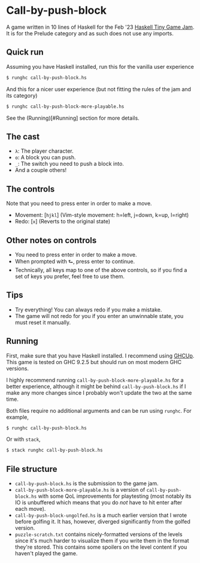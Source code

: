 # Call-by-push-block

A game written in 10 lines of Haskell for the Feb '23 [Haskell Tiny Game Jam](https://github.com/haskell-game/tiny-games-hs). 
It is for the Prelude category and as such does not use any imports.

## Quick run

Assuming you have Haskell installed, run this for the vanilla user experience

``` bash
$ runghc call-by-push-block.hs
```

And this for a nicer user experience (but not fitting the rules of the jam
and its category)

``` bash
$ runghc call-by-push-block-more-playable.hs
```

See the (Running)[#Running] section for more details.

## The cast
  - `λ`: The player character.
  - `o`: A block you can push.
  - `_`: The switch you need to push a block into.
  - And a couple others!

## The controls
  Note that you need to press enter in order to make a move.
  - Movement: [`hjkl`] (Vim-style movement: h=left, j=down, k=up, l=right)
  - Redo: [`x`] (Reverts to the original state)

## Other notes on controls
  - You need to press enter in order to make a move.
  - When prompted with ⮑, press enter to continue.
  - Technically, all keys map to one of the above controls, so if you find
    a set of keys you prefer, feel free to use them.

## Tips
  - Try everything! You can always redo if you make a mistake.
  - The game will not redo for you if you enter an unwinnable state, you must
    reset it manually.

## Running

First, make sure that you have Haskell installed. I recommend using
[GHCUp](https://www.haskell.org/ghcup/). This game is tested on GHC 9.2.5 but
should run on most modern GHC versions.

I highly recommend running `call-by-push-block-more-playable.hs` for a better
experience, although it might be behind `call-by-push-block.hs` if I make any
more changes since I probably won't update the two at the same time.

Both files require no additional arguments and can be run using `runghc`. For example,

``` bash
$ runghc call-by-push-block.hs
```

Or with `stack`,

``` bash
$ stack runghc call-by-push-block.hs
```

## File structure

- `call-by-push-block.hs` is the submission to the game jam.
- `call-by-push-block-more-playable.hs` is a version of `call-by-push-block.hs`
  with some QoL improvements for playtesting (most notably its IO is unbuffered
  which means that you do _not_ have to hit enter after each move).
- `call-by-push-block-ungolfed.hs` is a much earlier version that I wrote before
  golfing it. It has, however, diverged significantly from the golfed version.
- `puzzle-scratch.txt` contains nicely-formatted versions of the levels since
  it's much harder to visualize them if you write them in the format they're
  stored. This contains some spoilers on the level content if you haven't played
  the game.
